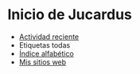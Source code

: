 # Inicio de Jucardus

* [Actividad reciente](https://github.com/jucardus/jucardus.github.io/blob/main/actividad.md)
* Etiquetas todas
* [Índice alfabético](https://github.com/jucardus/jucardus.github.io/blob/main/indice.md)
* [Mis sitios web](https://jucardus.github.io)
